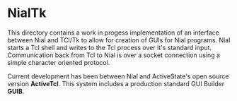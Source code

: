 # NialTk

This directory contains a work in progess implementation of an interface between Nial and TCl/Tk to allow for creation of GUIs for Nial programs. Nial starts a Tcl
shell and writes to the Tcl process over it's standard input. Communication back from Tcl to Nial is over a socket connection using a simple character oriented protocol.

Current development has been between Nial and ActiveState's open source version **ActiveTcl**. This system includes a production standard GUI Builder **GUIB**.
